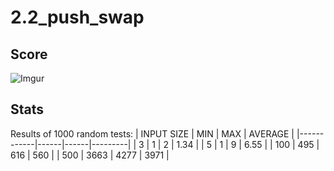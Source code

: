 # 2.2_push_swap
## Score
![Imgur](https://imgur.com/VYq3Dda.png)
## Stats
Results of 1000 random tests:
| INPUT SIZE | MIN  | MAX  | AVERAGE |
|------------|------|------|---------|
| 3          | 1    | 2    | 1.34    |
| 5          | 1    | 9    | 6.55    |
| 100        | 495  | 616  | 560     |
| 500        | 3663 | 4277 | 3971    |
